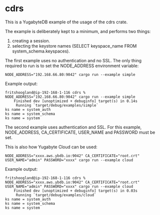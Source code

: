 # cdrs 
This is a YugabyteDB example of the usage of the cdrs crate.

The example is deliberately kept to a minimum, and performs two things:
1. creating a session.
2. selecting the keystore names (SELECT keyspace_name FROM system_schema.keyspaces).

The first example uses no authentication and no SSL.
The only thing required to run is to set the NODE_ADDRESS environment variable:
```shell
NODE_ADDRESS="192.168.66.80:9042" cargo run --example simple
```

Example output:
```shell
fritshoogland@ip-192-168-1-116 cdrs % NODE_ADDRESS="192.168.66.80:9042" cargo run --example simple
    Finished dev [unoptimized + debuginfo] target(s) in 0.14s
     Running `target/debug/examples/simple`
ks name = system_auth
ks name = system_schema
ks name = system
```

The second example uses authentication and SSL.
For this example, NODE_ADDRESS, CA_CERTIFICATE, USER_NAME and PASSWORD must be set.

This is also how Yugabyte Cloud can be used:
```shell
NODE_ADDRESS="xxxx.aws.ybdb.io:9042" CA_CERTIFICATE="root.crt" USER_NAME="admin" PASSWORD="xxxx" cargo run --example cloud
```

Example output:
```shell
fritshoogland@ip-192-168-1-116 cdrs % NODE_ADDRESS="xxxx.aws.ybdb.io:9042" CA_CERTIFICATE="root.crt" USER_NAME="admin" PASSWORD="xxxx" cargo run --example cloud
    Finished dev [unoptimized + debuginfo] target(s) in 0.03s
     Running `target/debug/examples/cloud`
ks name = system_auth
ks name = system_schema
ks name = system
```